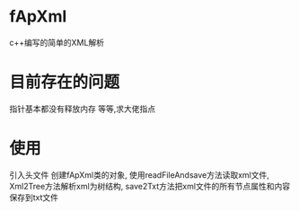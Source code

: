 # fApXml
c++编写的简单的XML解析

# 目前存在的问题
指针基本都没有释放内存
等等,求大佬指点

# 使用
引入头文件
创建fApXml类的对象,
使用readFileAndsave方法读取xml文件,
Xml2Tree方法解析xml为树结构,
save2Txt方法把xml文件的所有节点属性和内容保存到txt文件
